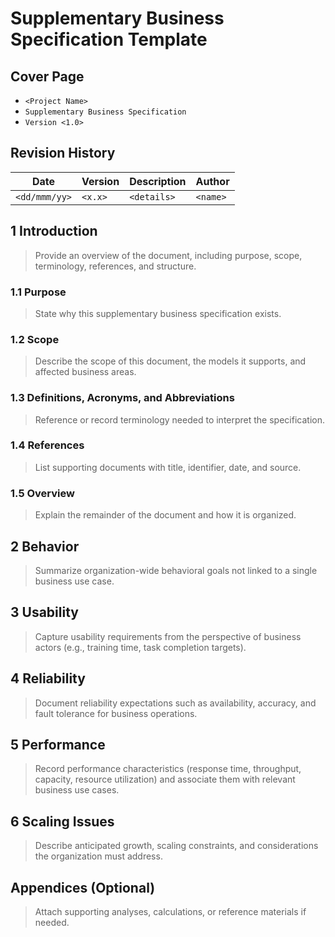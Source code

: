 # Supplementary Business Specification Template


## Cover Page
- `<Project Name>`
- `Supplementary Business Specification`
- `Version <1.0>`

## Revision History
| Date | Version | Description | Author |
| --- | --- | --- | --- |
| `<dd/mmm/yy>` | `<x.x>` | `<details>` | `<name>` |

## 1 Introduction
> Provide an overview of the document, including purpose, scope, terminology, references, and structure.

### 1.1 Purpose
> State why this supplementary business specification exists.

### 1.2 Scope
> Describe the scope of this document, the models it supports, and affected business areas.

### 1.3 Definitions, Acronyms, and Abbreviations
> Reference or record terminology needed to interpret the specification.

### 1.4 References
> List supporting documents with title, identifier, date, and source.

### 1.5 Overview
> Explain the remainder of the document and how it is organized.

## 2 Behavior
> Summarize organization-wide behavioral goals not linked to a single business use case.

## 3 Usability
> Capture usability requirements from the perspective of business actors (e.g., training time, task completion targets).

## 4 Reliability
> Document reliability expectations such as availability, accuracy, and fault tolerance for business operations.

## 5 Performance
> Record performance characteristics (response time, throughput, capacity, resource utilization) and associate them with relevant business use cases.

## 6 Scaling Issues
> Describe anticipated growth, scaling constraints, and considerations the organization must address.

## Appendices (Optional)
> Attach supporting analyses, calculations, or reference materials if needed.
